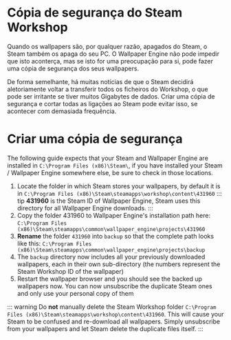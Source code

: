 # Cópia de segurança do Steam Workshop

Quando os wallpapers são, por qualquer razão, apagados do Steam, o Steam também os apaga do seu PC. O Wallpaper Engine não pode impedir que isto aconterça, mas se isto for uma preocupação para si, pode fazer uma cópia de segurança dos seus wallpapers.

De forma semelhante, há muitas notícias de que o Steam decidirá aletoriamente voltar a transferir todos os ficheiros do Workshop, o que pode ser irritante se tiver muitos Gigabytes de dados. Criar uma cópia de segurança e cortar todas as ligações ao Steam pode evitar isso, se acontecer com demasiada frequência.

# Criar uma cópia de segurança

The following guide expects that your Steam and Wallpaper Engine are installed in `C:\Program Files (x86)\Steam\`, if you have installed your Steam / Wallpaper Engine somewhere else, be sure to check in those locations.

1. Locate the folder in which Steam stores your wallpapers, by default it is in `C:\Program Files (x86)\Steam\steamapps\workshop\content\431960` ::: tip **431960** is the Steam ID of Wallpaper Engine, Steam uses this directory for all Wallpaper Engine downloads. :::
2. Copy the folder 431960 to Wallpaper Engine's installation path here: `C:\Program Files (x86)\Steam\steamapps\common\wallpaper_engine\projects\431960`
3. **Rename** the folder `431960` into `backup` so that the complete path looks like this: `C:\Program Files (x86)\Steam\steamapps\common\wallpaper_engine\projects\backup`
4. The `backup` directory now includes all your previously downloaded wallpapers, each in their own sub-directory (the numbers represent the Steam Workshop ID of the wallpaper)
5. Restart the wallpaper browser and you should see the backed up wallpapers now. You can now unsubscribe the duplicate Steam ones and only use your personal copy of them

::: warning Do **not** manually delete the Steam Workshop folder `C:\Program Files (x86)\Steam\steamapps\workshop\content\431960`. This will cause your Steam to be confused and re-download all wallpapers. Simply unsubscribe from your wallpapers and let Steam delete the duplicate files itself. :::